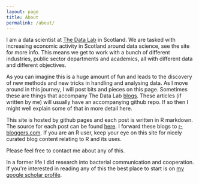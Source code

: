 ```yaml
---
layout: page
title: About
permalink: /about/
---
```


I am a data scientist at [The Data Lab](http://thedatalab.com) in Scotland. We are tasked with increasing economic activity in Scotland around data science, see the site for more info. This means we get to work with a bunch of different industries, public sector departments and academics, all with different data and different objectives.

As you can imagine this is a huge amount of fun and leads to the discovery of new methods and new tricks in handling and analysing data. As I move around in this journey, I will post bits and pieces on this page. Sometimes these are things that accompany The Data Lab [blogs](http://thedatalab.com/news). These articles (if written by me) will usually have an accompanying github repo. If so then I might well explain some of that in more detail here.

This site is hosted by github pages and each post is written in R markdown. The source for each post can be found [here](https://github.com/rmnppt/rmnppt.github.io/tree/master/_source). I forward these blogs to [r-bloggers.com](http://r-bloggers.com). If you are an R user, keep your eye on this site for nicely curated blog content relating to R and its uses.

Please feel free to contact me about any of this.

In a former life I did research into bacterial communication and cooperation. If you're interested in reading any of this the best place to start is on [my google scholar profile](https://scholar.google.co.uk/citations?user=B8e_XeYAAAAJ&hl=en&oi=ao).


